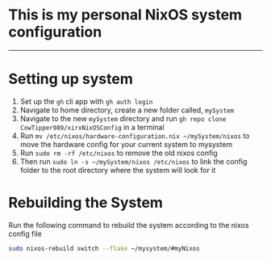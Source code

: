 # This is my personal NixOS system configuration

-----------

# Setting up system
1. Set up the `gh` cli app with `gh auth login`
1. Navigate to home directory, create a new folder called,  `mySystem`
2. Navigate to the new `mySystem` directory and run `gh repo clone CowTipper989/xirxNixOSConfig` in a terminal
4. Run `mv /etc/nixos/hardware-configuration.nix ~/mySystem/nixos` to move the hardware config for your current system to mysystem
3. Run `sudo rm -rf /etc/nixos` to remove the old nixos config
4.  Then run `sudo ln -s ~/mySystem/nixos /etc/nixos` to link the config folder to the root directory where the system will look for it

# Rebuilding the System
Run the following command to rebuild the system according to the nixos config file
```bash
sudo nixos-rebuild switch --flake ~/mysystem/#myNixos
```